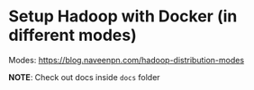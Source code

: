 # Setup Hadoop with Docker (in different modes)

Modes: https://blog.naveenpn.com/hadoop-distribution-modes

**NOTE**: Check out docs inside `docs` folder
